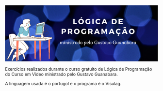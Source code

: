 ![](https://github.com/fernandarrios/logicadeprogramacao/blob/42eb4f06e339e65655aff616ca068999be53b8c8/L%C3%93GIcA%20DE%20PROGRAMA%C3%87%C3%83O.png)

Exercícios realizados durante o curso gratuito de Lógica de Programação do Curso em Vídeo ministrado pelo Gustavo Guanabara.

A linguagem usada é o portugol e o programa é o Visulag.

